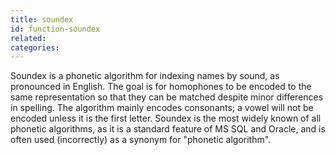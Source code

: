 ```yaml
---
title: soundex
id: function-soundex
related:
categories:
---
```


Soundex is a phonetic algorithm for indexing names by sound, as pronounced in English. The goal is for homophones to be encoded to the same representation so that they can be matched despite minor differences in spelling. The algorithm mainly encodes consonants; a vowel will not be encoded unless it is the first letter. Soundex is the most widely known of all phonetic algorithms, as it is a standard feature of MS SQL and Oracle, and is often used (incorrectly) as a synonym for "phonetic algorithm".